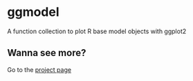 # ggmodel
A function collection to plot R base model objects with ggplot2

## Wanna see more?

Go to the <a href="http:://wilsonfratine.github.io/ggmodel"> project page </a>

